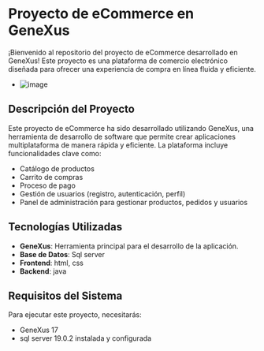# Proyecto de eCommerce en GeneXus

¡Bienvenido al repositorio del proyecto de eCommerce desarrollado en GeneXus! 
Este proyecto es una plataforma de comercio electrónico diseñada para ofrecer una experiencia de compra en línea fluida y eficiente.

- ![image](https://github.com/user-attachments/assets/40975628-427f-4e2b-acb0-dacfca097090)

## Descripción del Proyecto

Este proyecto de eCommerce ha sido desarrollado utilizando GeneXus, una herramienta de desarrollo de software que permite crear aplicaciones multiplataforma de manera rápida y eficiente. La plataforma incluye funcionalidades clave como:

- Catálogo de productos
- Carrito de compras
- Proceso de pago
- Gestión de usuarios (registro, autenticación, perfil)
- Panel de administración para gestionar productos, pedidos y usuarios

## Tecnologías Utilizadas

- **GeneXus**: Herramienta principal para el desarrollo de la aplicación.
- **Base de Datos**: Sql server
- **Frontend**: html, css
- **Backend**: java

## Requisitos del Sistema

Para ejecutar este proyecto, necesitarás:

- GeneXus 17
- sql server 19.0.2 instalada y configurada


